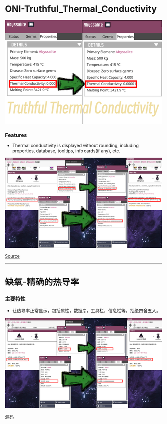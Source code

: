 # ONI-Truthful_Thermal_Conductivity

![avatar](ONI-Truthful%20Thermal%20Conductivity-cover.png)
### Features

- Thermal conductivity is displayed without rounding, including properties, database, tooltips, info cards(if any), etc.

![avatar](ONI-Truthful%20Thermal%20Conductivity.png)

[Source](https://github.com/mgmzdbh25365/ONI-Truthful_Thermal_Conductivity)

---------------------------------------------
# 缺氧-精确的热导率

### 主要特性

- 让热导率正常显示，包括属性，数据库，工具栏，信息栏等，拒绝四舍五入。

![avatar](ONI-Truthful%20Thermal%20Conductivity-zh.png)

[源码](https://github.com/mgmzdbh25365/ONI-Truthful_Thermal_Conductivity)